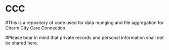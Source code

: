 # CCC
#This is a repository of code used for data munging and file aggregation for Charm City Care Connection.

#Please bear in mind that private records and personal information shall not be shared here.
